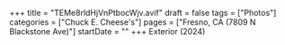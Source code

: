 +++
title = "TEMe8rldHjVnPtbocWjv.avif"
draft = false
tags = ["Photos"]
categories = ["Chuck E. Cheese's"]
pages = ["Fresno, CA (7809 N Blackstone Ave)"]
startDate = ""
+++
Exterior (2024)
